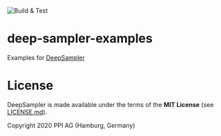 ![Build & Test](https://github.com/ppi-ag/deep-sampler-examples/workflows/Build%20&%20Test/badge.svg)
# deep-sampler-examples
Examples for [DeepSampler](https://github.com/ppi-ag/deep-sampler)

# License
DeepSampler is made available under the terms of the __MIT License__ (see [LICENSE.md](./LICENSE.md)).

Copyright 2020 PPI AG (Hamburg, Germany)
